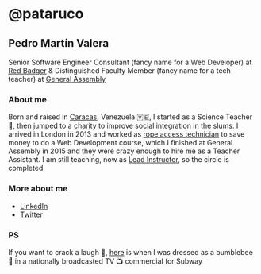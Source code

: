 # @pataruco

## Pedro Martín Valera

Senior Software Engineer Consultant (fancy name for a Web Developer) at [Red Badger](https://red-badger.com/) & Distinguished Faculty Member (fancy name for a tech teacher) at [General Assembly](https://generalassemb.ly)

### About me

Born and raised in [Caracas](https://en.wikipedia.org/wiki/Caracas), Venezuela 🇻🇪, I started as a Science Teacher 🧪, then jumped to a [charity](https://www.facebook.com/pazcontodoccs/) to improve social integration in the slums. I arrived in London in 2013 and worked as [rope access technician](https://www.theguardian.com/artanddesign/2015/jul/20/hanging-by-thread-rats-keep-skyscrapers-standing) to save money to do a Web Development course, which I finished at General Assembly in 2015 and they were crazy enough to hire me as a Teacher Assistant. I am still teaching, now as [Lead Instructor](https://generalassemb.ly/instructors/pedro-martin/7012), so the circle is completed.

### More about me

- [LinkedIn](https://www.linkedin.com/in/pataruco/)
- [Twitter](https://twitter.com/pataruco)

### PS

If you want to crack a laugh 🤣, [here](https://www.youtube.com/watch?v=XKZ0tNg9A3U) is when I was dressed as a bumblebee 🐝 in a nationally broadcasted TV 📺 commercial for Subway
